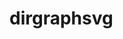 # dirgraphsvg

<div style="width: 200; background-color: white;">
<img src="examples/simple.svg" alt="Example" width="700>
</div>